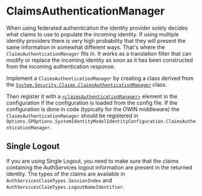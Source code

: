 ClaimsAuthenticationManager
==========================

When using federated authentication the identity provider solely decides what 
claims to use to populate the incoming identity. If using multiple identity
providers there is very high probability that they will present the same
information in somewhat different ways. That's where the 
`ClaimsAuthenticationManager` fits in. It works as a translation filter
that can modify or replace the incoming identity as soon as it has been
constructed from the incoming authentication response.

Implement a `ClaimsAuthenticationManager` by creating a class derived from the
[`System.Security.Claims.ClaimsAuthenticationManager`](http://msdn.microsoft.com/en-us/library/system.security.claims.claimsauthenticationmanager.aspx)
class.

Then register it with a 
[`<claimsAuthenticationManager>`](Configuration.md#claimsauthenticationmanager-element) 
element in the configuration if the configuration is loaded from the config file.
If the configuration is done in code (typically for the OWIN middleware) the
`ClaimsAuthenticationManager` should be registered in 
`Options.SPOptions.SystemIdentityModelIdentityConfiguration.ClaimsAuthenticationManager`.

## Single Logout
If you are using Single Logout, you need to make sure that the claims containing
the AuthServices logout information are present in the returned identity. The
types of the claims are available in `AuthServicesClaimTypes.SessionIndex` and
`AuthServicesClaimTypes.LogoutNameIdentifier`.
